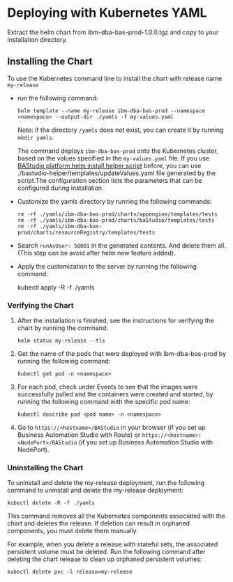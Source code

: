 # Deploying with Kubernetes YAML

Extract the helm chart from ibm-dba-bas-prod-1.0.0.tgz and copy to your installation directory.

## Installing the Chart

To use the Kubernetes command line to install the chart with release name `my-release`

* run the following command:

  ```
  helm template --name my-release ibm-dba-bas-prod --namespace <namespace> --output-dir ./yamls -f my-values.yaml
  ```

  Note: if the directory `/yamls` does not exist, you can create it by running `mkdir yamls`.

  The command deploys `ibm-dba-bas-prod` onto the Kubernetes cluster, based on the values specified in the `my-values.yaml` file. If you use [BAStudio platform helm install helper script](configuration) before, you can use ./bastudio-helper/templates/updateValues.yaml file generated by the script.The configuration section lists the parameters that can be configured during installation.
  
  
* Customize the yamls directory by running the following commands:

  ```
  rm -rf ./yamls/ibm-dba-bas-prod/charts/appengine/templates/tests
  rm -rf ./yamls/ibm-dba-bas-prod/charts/baStudio/templates/tests
  rm -rf ./yamls/ibm-dba-bas-prod/charts/resourceRegistry/templates/tests
  ```

* Search `runAsUser: 50001` in the generated contents. And delete them all. (This step can be avoid after helm new feature added).

* Apply the customization to the server by running the following command:

    kubectl apply -R -f ./yamls

### Verifying the Chart

1. After the installation is finished, see the instructions for verifying the chart by running the command: 

    `helm status my-release --tls`

2. Get the name of the pods that were deployed with ibm-dba-bas-prod by running the following command:

    `kubectl get pod -n <namespace>`

3. For each pod, check under Events to see that the images were successfully pulled and the containers were created and started,  by running the following command with the specific pod name:

    `kubectl describe pod <pod name> -n <namespace>`

4. Go to `https://<hostname>/BAStudio` in your browser (if you set up Business Automation Studio with Route) or `https://<hostname>:<NodePort>/BAStudio` (if you  set up Business Automation Studio with NodePort).

### Uninstalling the Chart
To uninstall and delete the my-release deployment, run the following command to uninstall and delete the my-release deployment:

    kubectl delete -R -f ./yamls

This command removes all the Kubernetes components associated with the chart and deletes the release. If deletion can result in orphaned components, you must delete them manually.

For example, when you delete a release with stateful sets, the associated persistent volume must be deleted. Run the following command after deleting the chart release to clean up orphaned persistent volumes:

    kubectl delete pvc -l release=my-release

